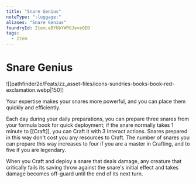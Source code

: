 ```yaml
---
title: "Snare Genius"
noteType: ":luggage:"
aliases: "Snare Genius"
foundryId: Item.eBYUbYWRGJeveOED
tags:
  - Item
---
```


# Snare Genius
![[pathfinder2e/Feats/zz_asset-files/icons-sundries-books-book-red-exclamation.webp|150]]

Your expertise makes your snares more powerful, and you can place them quickly and efficiently.

Each day during your daily preparations, you can prepare three snares from your formula book for quick deployment; if the snare normally takes 1 minute to [[Craft]], you can Craft it with 3 Interact actions. Snares prepared in this way don't cost you any resources to Craft. The number of snares you can prepare this way increases to four if you are a master in Crafting, and to five if you are legendary.

When you Craft and deploy a snare that deals damage, any creature that critically fails its saving throw against the snare's initial effect and takes damage becomes off-guard until the end of its next turn.
